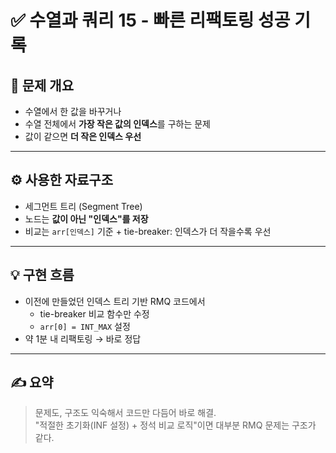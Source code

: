 # ✅ 수열과 쿼리 15 - 빠른 리팩토링 성공 기록

## 📌 문제 개요

- 수열에서 한 값을 바꾸거나
- 수열 전체에서 **가장 작은 값의 인덱스**를 구하는 문제
- 값이 같으면 **더 작은 인덱스 우선**

---

## ⚙️ 사용한 자료구조

- 세그먼트 트리 (Segment Tree)
- 노드는 **값이 아닌 "인덱스"를 저장**
- 비교는 `arr[인덱스]` 기준 + tie-breaker: 인덱스가 더 작을수록 우선

---

## 💡 구현 흐름

- 이전에 만들었던 인덱스 트리 기반 RMQ 코드에서
  - tie-breaker 비교 함수만 수정
  - `arr[0] = INT_MAX` 설정
- 약 1분 내 리팩토링 → 바로 정답

---

## ✍️ 요약

> 문제도, 구조도 익숙해서 코드만 다듬어 바로 해결.  
> "적절한 초기화(INF 설정) + 정석 비교 로직"이면 대부분 RMQ 문제는 구조가 같다.
